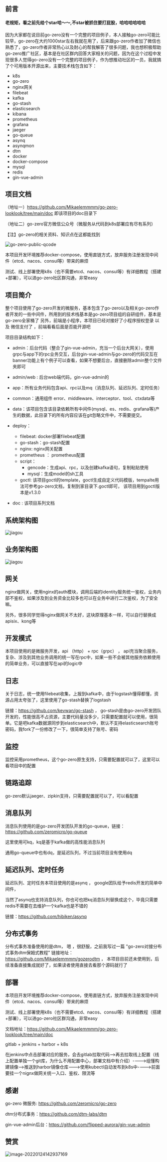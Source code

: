 

## 前言



#### 老规矩，看之前先给个star哈～～,不star被抓住要打屁股，哈哈哈哈哈哈



因为大家都在说目前go-zero没有一个完整的项目例子，本人接触go-zero可能比较早，go-zero在大约1000star左右我就在用了，后来跟go-zero作者加了微信也熟悉了，go-zero作者非常热心以及耐心的帮我解答了很多问题，我也想积极帮助go-zero推广社区，基本是在社区群内回答大家相关的问题，因为在这个过程中发现很多人觉得go-zero没有一个完整的项目例子，作为想推动社区的一员，我就搞了个可用版本开源出来，主要技术栈包含如下：


- k8s
- go-zero
- nginx网关
- filebeat
- kafka
- go-stash
- elasticsearch
- kibana
- prometheus
- grafana
- jaeger
- go-queue
- asynq
- asynqmon
- dtm
- docker
- docker-compose
- mysql
- redis
- gin-vue-admin



## 项目文档
（地址一）https://github.com/Mikaelemmmm/go-zero-looklook/tree/main/doc 即该项目的doc目录下

（地址二）go-zero官方微信公众号（微服务从代码到k8s部署应有尽有系列）

【注】go-zero的相关资料、知识点在这都能找到

![go-zero-public-qcode](./doc/images/1/go-zero-public-qcode.jpeg)



本项目开发环境推荐docker-compose，使用直链方式，放弃服务注册发现中间件（etcd、nacos、consul等）带来的麻烦

测试、线上部署使用k8s（也不需要etcd、nacos、consul等）有详细教程（搭建+部署），可以进go-zero社区群沟通，非常easy



## 项目简介

整个项目使用了go-zero开发的微服务，基本包含了go-zero以及相关go-zero作者开发的一些中间件，所用到的技术栈基本是go-zero项目组的自研组件，基本是go-zero全家桶了
另外，前端是小程序，本项目已经对接好了小程序授权登录 以及 微信支付了 ，前端看看后面是否能开源吧



项目目录结构如下：

-  admin：后台代码（整合了gin-vue-admin，充当一个后台大网关），使用grpc与app下的rpc业务交互，后台gin-vue-admin与go-zero的代码交互在banner功能上有个例子可以查看，如果不想要后台，直接删除admin整个文件夹即可
- admin/web : 后台web端代码，gin-vue-admin的


- app：所有业务代码包含api、rpc以及mq（消息队列、延迟队列、定时任务）

- common：通用组件 error、middleware、interceptor、tool、ctxdata等

- data：该项目包含该目录依赖所有中间件(mysql、es、redis、grafana等)产生的数据，此目录下的所有内容应该在git忽略文件中，不需要提交。

- deploy：

    - filebeat: docker部署filebeat配置
    - go-stash：go-stash配置
    - nginx: nginx网关配置
    - prometheus ： prometheus配置
    - script：
        - gencode：生成api、rpc，以及创建kafka语句，复制粘贴使用
        - mysql：生成model的sh工具
    - goctl: 该项目goctl的template，goctl生成自定义代码模版，tempalte用法可参考go-zero文档，复制到家目录下.goctl即可，
      该项目用到goctl版本是v1.3.0

- doc : 该项目系列文档





## 系统架构图

![jiagou](./doc/images/1/gozerolooklook.png)

## 业务架构图

![jiagou](./doc/images/1/go-zero-looklook-service.png)


## 网关

nginx做网关，使用nginx的auth模块，调用后端的identity服务统一鉴权，业务内部不鉴权，如果涉及到业务资金比较多也可以在业务中进行二次鉴权，为了安全嘛。

另外，很多同学觉得nginx做网关不太好，这块原理基本一样，可以自行替换成apisix、kong等



## 开发模式

本项目使用的是微服务开发，api （http） + rpc（grpc） ， api充当聚合服务，复杂、涉及到其他业务调用的统一写在rpc中，如果一些不会被其他服务依赖使用的简单业务，可以直接写在api的logic中



## 日志

关于日志，统一使用filebeat收集，上报到kafka中，由于logstash懂得都懂，资源占用太夸张了，这里使用了go-stash替换了logstash

链接：https://github.com/kevwan/go-stash  ， go-stash是由go-zero开发团队开发的，性能很高不占资源，主要代码量没多少，只需要配置就可以使用，很简单。它是吧kafka数据源同步到elasticsearch中，默认不支持elasticsearch账号密码，我fork了一份修改了一下，很简单支持了账号、密码



## 监控

监控采用prometheus，这个go-zero原生支持，只需要配置就可以了，这里可以看项目中的配置



## 链路追踪

go-zero默认jaeger、zipkin支持，只需要配置就可以了，可以看配置



## 消息队列

消息队列使用的是go-zero开发团队开发的go-queue，链接：https://github.com/zeromicro/go-queue

这里使用可kq，kq是基于kafka做的高性能消息队列

通用go-queue中也有dq，是延迟队列，不过当前项目没有使用dq



## 延迟队列、定时任务

延迟队列、定时任务本项目使用的是asynq ， google团队给予redis开发的简单中间件，

当然了asynq也支持消息队列，你也可也把kq消息队列替换成这个，毕竟只需要redis不需要在去维护一个kafka也是不错的

链接：https://github.com/hibiken/asynq



## 分布式事务

分布式事务准备使用的是dtm， 嗯 ，很舒服，之前我写过一篇 "go-zero对接分布式事务dtm保姆式教程" 链接地址：https://github.com/Mikaelemmmm/gozerodtm ， 本项目目前还未使用到，后续准备直接集成就好了，如果读者使用直接去看那个源码就行了



## 部署

本项目开发环境推荐docker-compose，使用直链方式，放弃服务注册发现中间件（etcd、nacos、consul等）带来的麻烦

测试、线上部署使用k8s（也不需要etcd、nacos、consul等）有详细教程（搭建+部署），可以进go-zero社区群沟通，非常easy

文档地址：https://github.com/Mikaelemmmm/go-zero-looklook/tree/main/doc

gitlab + jenkins + harbor + k8s

在jenkins中点击部署对应的服务，会去gitlab拉取代码-->再去拉取线上配置（线上配置单独一个git库，为什么不用配置中心，部署文档中有介绍）---->组懂构建镜像-->推送到harbor镜像仓库--->使用kubectl自动发布到k8s中---->前面要挂一个nignx做网关统一入口、鉴权、限流等



## 感谢

go-zero 微服务: https://github.com/zeromicro/go-zero

dtm分布式事务：https://github.com/dtm-labs/dtm

gin-vue-admin后台：https://github.com/flipped-aurora/gin-vue-admin





## 赞赏

![image-20220124142937169](./doc/images/1/info.jpg)

